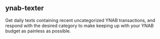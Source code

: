 ## ynab-texter

Get daily texts containing recent uncategorized YNAB transactions, and respond with the desired category to make keeping up with your YNAB budget as painless as possible.
